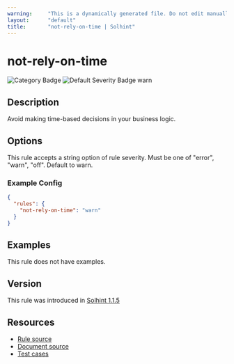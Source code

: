 ```yaml
---
warning:     "This is a dynamically generated file. Do not edit manually."
layout:      "default"
title:       "not-rely-on-time | Solhint"
---
```


# not-rely-on-time
![Category Badge](https://img.shields.io/badge/-Security%20Rules-informational)
![Default Severity Badge warn](https://img.shields.io/badge/Default%20Severity-warn-yellow)

## Description
Avoid making time-based decisions in your business logic.

## Options
This rule accepts a string option of rule severity. Must be one of "error", "warn", "off". Default to warn.

### Example Config
```json
{
  "rules": {
    "not-rely-on-time": "warn"
  }
}
```


## Examples
This rule does not have examples.

## Version
This rule was introduced in [Solhint 1.1.5](https://github.com/solhint-community/solhint-community/tree/v1.1.5)

## Resources
- [Rule source](https://github.com/solhint-community/solhint-community/tree/master/lib/rules/security/not-rely-on-time.js)
- [Document source](https://github.com/solhint-community/solhint-community/tree/master/docs/rules/security/not-rely-on-time.md)
- [Test cases](https://github.com/solhint-community/solhint-community/tree/master/test/rules/security/not-rely-on-time.js)

